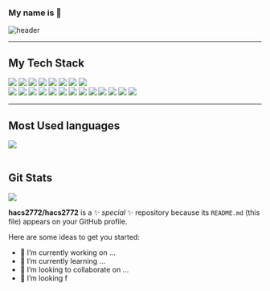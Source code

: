 ### My name is 👋


![header](https://capsule-render.vercel.app/api?type=waving&color=gradient&height=300%&section=header&text=JiHun%20Ha&fontSize=80&animation=twinkling)

------

<h2>My Tech Stack</h2>

<img src="https://img.shields.io/badge/html5-F05138?style=flat-square&logo=HTML5&logoColor=white"/> <img src="https://img.shields.io/badge/git-151515?style=flat-square&logo=git&logoColor=white"/> <img src="https://img.shields.io/badge/Android Studio-3ddc84?style=flat-square&logo=Android Studio&logoColor=white"/> <img src="https://img.shields.io/badge/C++-F78181?style=flat-square&logo=C&logoColor=white"/>
<img src="https://img.shields.io/badge/Docker-2E64FE?style=flat-square&logo=docker&logoColor=white"/> <img src="https://img.shields.io/badge/CSS3-1572b6?style=flat-square&logo=css3&logoColor=white"/> <img src="https://img.shields.io/badge/MySQL-04B4AE?style=flat-square&logo=MySQL&logoColor=white"/> <img src="https://img.shields.io/badge/JavaScript-FFFF00?style=flat-square&logo=JavaScript&logoColor=black"/>  
<img src="https://img.shields.io/badge/Github-585858?style=flat-square&logo=Github&logoColor=white"/> <img src="https://img.shields.io/badge/Node.js-01DF3A?style=flat-square&logo=Node.js&logoColor=white"/> <img src="https://img.shields.io/badge/Intellij-1C1C1C?style=flat-square&logo=intellijidea&logoColor=white"/> <img src="https://img.shields.io/badge/VScode-0040FF?style=flat-square&logo=visualstudiocode&logoColor=white"/> <img src="https://img.shields.io/badge/ReactNative-00bfff?style=flat-square&logo=React&logoColor=white"/> 
<img src="https://img.shields.io/badge/Java-007396?style=flat-square&logo=Java&logoColor=white"/> <img src="https://img.shields.io/badge/Eclipse IDE-2c2255?style=flat-square&logo=Eclipse IDE&logoColor=white"/> <img src="https://img.shields.io/badge/Apache tomcat-808000?style=flat-square&logo=apache Tomcat&logoColor=white"/> <img src="https://img.shields.io/badge/jQuery-0769ad?style=flat-square&logo=jQuery&logoColor=white"/> <img src="https://img.shields.io/badge/Apache Hive-fdee21?style=flat-square&logo=ApacheHive&logoColor=white"/> <img src="https://img.shields.io/badge/Apache Hadoop-66ccff?style=flat-square&logo=ApacheHadoop&logoColor=white"/> <img src="https://img.shields.io/badge/Elasticsearch-005571?style=flat-square&logo=Elasticsearch&logoColor=white"/>
<img src="https://img.shields.io/badge/PostgreSQL-4169e1?style=flat-square&logo=PostgreSQL&logoColor=white"/>

------
<h2>Most Used languages</h2>

<img src="https://github-readme-stats.vercel.app/api/top-langs/?username=hacs2772&layout=compact"><br><br>

<h2>Git Stats</h2>
<img src="https://github-readme-stats.vercel.app/api?username=hacs2772&show_icons=true">



**hacs2772/hacs2772** is a ✨ _special_ ✨ repository because its `README.md` (this file) appears on your GitHub profile.

Here are some ideas to get you started:

- 🔭 I’m currently working on ...
- 🌱 I’m currently learning ...
- 👯 I’m looking to collaborate on ...
- 🤔 I’m looking f

